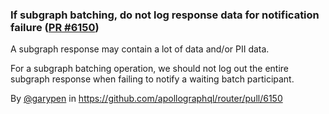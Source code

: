 ### If subgraph batching, do not log response data for notification failure ([PR #6150](https://github.com/apollographql/router/pull/6150))

A subgraph response may contain a lot of data and/or PII data.

For a subgraph batching operation, we should not log out the entire subgraph response when failing to notify a waiting batch participant.

By [@garypen](https://github.com/garypen) in https://github.com/apollographql/router/pull/6150
